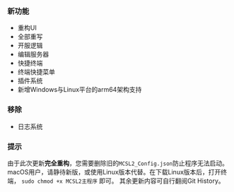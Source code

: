 ### 新功能  
 - 重构UI  
 - 全部重写  
 - 开服逻辑  
 - 编辑服务器  
 - 快捷终端  
 - 终端快捷菜单  
 - 插件系统
 - 新增Windows与Linux平台的arm64架构支持  
### 移除  
 - 日志系统  
### 提示  
由于此次更新**完全重构**，您需要删除旧的`MCSL2_Config.json`防止程序无法启动。  
macOS用户，请静待新版，或使用Linux版本代替。在下载Linux版本后，打开终端， `sudo chmod +x MCSL2主程序` 即可。
其余更新内容可自行翻阅Git History。

